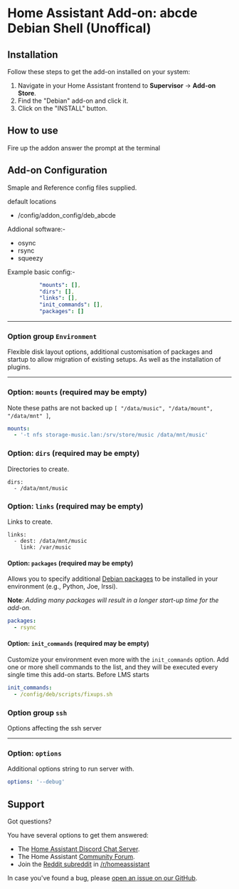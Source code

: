 # Home Assistant Add-on: abcde Debian Shell (Unoffical)

## Installation

Follow these steps to get the add-on installed on your system:

1. Navigate in your Home Assistant frontend to **Supervisor** -> **Add-on Store**.
2. Find the "Debian" add-on and click it.
3. Click on the "INSTALL" button.

## How to use

Fire up the addon answer the prompt at the terminal

## Add-on Configuration

Smaple and Reference config files supplied.

default locations
 - /config/addon_config/deb_abcde

Addional software:-
 - osync
 - rsync
 - squeezy

Example basic config:-

```yaml
          "mounts": [],
          "dirs": [],
          "links": [],
          "init_commands": [],
          "packages": []
```

---

### Option group `Environment`

Flexible disk layout options, additional customisation of packages and startup to allow migration of existing setups.  As well as the installation of plugins.

---

### Option: `mounts` (required may be empty)

Note these paths are not backed up ```[ "/data/music", "/data/mount", "/data/mnt" ]```,

```yaml
mounts:
  - '-t nfs storage-music.lan:/srv/store/music /data/mnt/music'
```

### Option: `dirs` (required may be empty)

Directories to create.

```yanml
dirs:
  - /data/mnt/music
```

### Option: `links` (required may be empty)

Links to create.

```yanml
links:
  - dest: /data/mnt/music
    link: /var/music
```

#### Option: `packages` (required may be empty)

Allows you to specify additional [Debian packages][debian-packages] to be
installed in your environment (e.g., Python, Joe, Irssi).

**Note**: _Adding many packages will result in a longer start-up
time for the add-on._

```yaml
packages:
  - rsync
```
#### Option: `init_commands` (required may be empty)

Customize your environment even more with the `init_commands` option.
Add one or more shell commands to the list, and they will be executed every
single time this add-on starts. Before LMS starts

```yaml
init_commands:
  - /config/deb/scripts/fixups.sh
```

### Option group `ssh`

Options affecting the ssh server

---

### Option: `options`

Additional options string to run server with.

```yaml
options: '--debug'
```

## Support

Got questions?

You have several options to get them answered:

- The [Home Assistant Discord Chat Server][discord].
- The Home Assistant [Community Forum][forum].
- Join the [Reddit subreddit][reddit] in [/r/homeassistant][reddit]

In case you've found a bug, please [open an issue on our GitHub][issue].

[discord]: https://discord.gg/c5DvZ4e
[forum]: https://community.home-assistant.io
[issue]: https://github.com/pssc/ha-addon-deb/issues
[reddit]: https://reddit.com/r/homeassistant
[repository]: https://github.com/pssc/ha-addon-deb
[debian-packages]: https://packages.debian.org/
